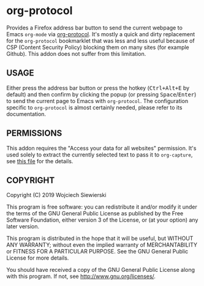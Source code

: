 org-protocol
============

Provides a Firefox address bar button to send the current webpage to
Emacs `org-mode` via [org-protocol][1].  It's mostly a quick and dirty
replacement for the `org-protocol` bookmarklet that was less and less
useful because of CSP (Content Security Policy) blocking them on many
sites (for example Github).  This addon does not suffer from this
limitation.

[1]: https://orgmode.org/worg/org-contrib/org-protocol.html

USAGE
-----

Either press the address bar button or press the hotkey
(<kbd>Ctrl+Alt+E</kbd> by default) and then confirm by clicking the
popup (or pressing <kbd>Space</kbd>/<kbd>Enter</kbd>) to send the
current page to Emacs with `org-protocol`.  The configuration specific
to `org-protocol` is almost certainly needed, please refer to its
documentation.

PERMISSIONS
-----------

This addon requires the "Access your data for all websites"
permission.  It's used solely to extract the currently selected text
to pass it to `org-capture`, see
[this file](https://github.com/vifon/org-protocol-for-firefox/blob/master/content-script.js)
for the details.

COPYRIGHT
---------

Copyright (C) 2019  Wojciech Siewierski

This program is free software: you can redistribute it and/or modify
it under the terms of the GNU General Public License as published by
the Free Software Foundation, either version 3 of the License, or
(at your option) any later version.

This program is distributed in the hope that it will be useful,
but WITHOUT ANY WARRANTY; without even the implied warranty of
MERCHANTABILITY or FITNESS FOR A PARTICULAR PURPOSE.  See the
GNU General Public License for more details.

You should have received a copy of the GNU General Public License
along with this program.  If not, see <http://www.gnu.org/licenses/>.

